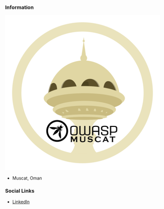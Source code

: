 ### Information

![Owasp Muscat Chapter](assets/images/logo.png "Owasp Muscat Chapter")
* Muscat, Oman

### Social Links
* [LinkedIn](https://www.linkedin.com/company/owasp-muscat/)


